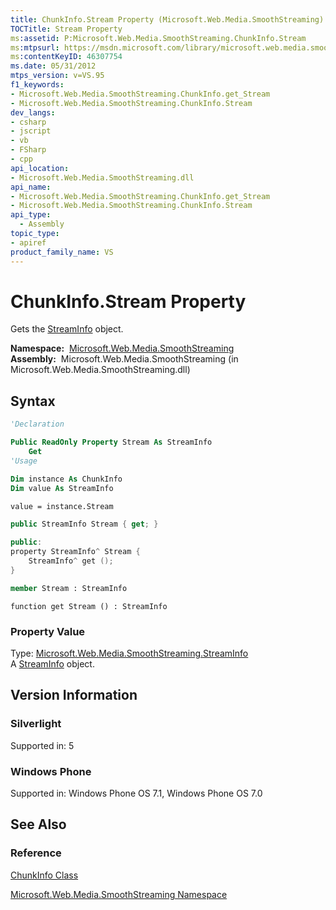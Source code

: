 ```yaml
---
title: ChunkInfo.Stream Property (Microsoft.Web.Media.SmoothStreaming)
TOCTitle: Stream Property
ms:assetid: P:Microsoft.Web.Media.SmoothStreaming.ChunkInfo.Stream
ms:mtpsurl: https://msdn.microsoft.com/library/microsoft.web.media.smoothstreaming.chunkinfo.stream(v=VS.95)
ms:contentKeyID: 46307754
ms.date: 05/31/2012
mtps_version: v=VS.95
f1_keywords:
- Microsoft.Web.Media.SmoothStreaming.ChunkInfo.get_Stream
- Microsoft.Web.Media.SmoothStreaming.ChunkInfo.Stream
dev_langs:
- csharp
- jscript
- vb
- FSharp
- cpp
api_location:
- Microsoft.Web.Media.SmoothStreaming.dll
api_name:
- Microsoft.Web.Media.SmoothStreaming.ChunkInfo.get_Stream
- Microsoft.Web.Media.SmoothStreaming.ChunkInfo.Stream
api_type:
  - Assembly
topic_type:
- apiref
product_family_name: VS
---
```


# ChunkInfo.Stream Property

Gets the [StreamInfo](streaminfo-class-microsoft-web-media-smoothstreaming_1.md) object.

**Namespace:**  [Microsoft.Web.Media.SmoothStreaming](microsoft-web-media-smoothstreaming-namespace_1.md)  
**Assembly:**  Microsoft.Web.Media.SmoothStreaming (in Microsoft.Web.Media.SmoothStreaming.dll)

## Syntax

```vb
'Declaration

Public ReadOnly Property Stream As StreamInfo
    Get
'Usage

Dim instance As ChunkInfo
Dim value As StreamInfo

value = instance.Stream
```

```csharp
public StreamInfo Stream { get; }
```

```cpp
public:
property StreamInfo^ Stream {
    StreamInfo^ get ();
}
```

``` fsharp
member Stream : StreamInfo
```

```jscript
function get Stream () : StreamInfo
```

### Property Value

Type: [Microsoft.Web.Media.SmoothStreaming.StreamInfo](streaminfo-class-microsoft-web-media-smoothstreaming_1.md)  
A [StreamInfo](streaminfo-class-microsoft-web-media-smoothstreaming_1.md) object.

## Version Information

### Silverlight

Supported in: 5  

### Windows Phone

Supported in: Windows Phone OS 7.1, Windows Phone OS 7.0  

## See Also

### Reference

[ChunkInfo Class](chunkinfo-class-microsoft-web-media-smoothstreaming_1.md)

[Microsoft.Web.Media.SmoothStreaming Namespace](microsoft-web-media-smoothstreaming-namespace_1.md)
